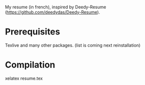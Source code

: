My resume (in french), inspired by Deedy-Resume (https://github.com/deedydas/Deedy-Resume).

# Prerequisites

Texlive and many other packages. (list is coming next reinstallation)

# Compilation

xelatex resume.tex


